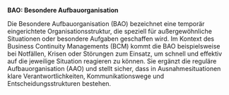 **BAO: Besondere Aufbauorganisation**

Die Besondere Aufbauorganisation (BAO) bezeichnet eine temporär eingerichtete Organisationsstruktur, die speziell für außergewöhnliche Situationen oder besondere Aufgaben geschaffen wird. Im Kontext des Business Continuity Managements (BCM) kommt die BAO beispielsweise bei Notfällen, Krisen oder Störungen zum Einsatz, um schnell und effektiv auf die jeweilige Situation reagieren zu können. Sie ergänzt die reguläre Aufbauorganisation (AAO) und stellt sicher, dass in Ausnahmesituationen klare Verantwortlichkeiten, Kommunikationswege und Entscheidungsstrukturen bestehen.